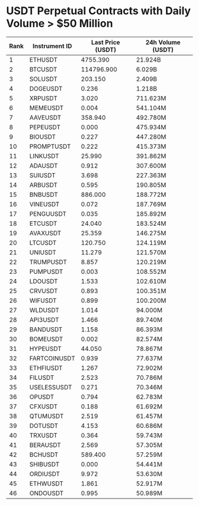 # USDT Perpetual Contracts with Daily Volume > $50 Million

| Rank | Instrument ID | Last Price (USDT) | 24h Volume (USDT) |
|------|---------------|-------------------|-------------------|
| 1 | ETHUSDT | 4755.390 | 21.924B |
| 2 | BTCUSDT | 114796.900 | 6.029B |
| 3 | SOLUSDT | 203.150 | 2.409B |
| 4 | DOGEUSDT | 0.236 | 1.218B |
| 5 | XRPUSDT | 3.020 | 711.623M |
| 6 | MEMEUSDT | 0.004 | 541.104M |
| 7 | AAVEUSDT | 358.940 | 492.780M |
| 8 | PEPEUSDT | 0.000 | 475.934M |
| 9 | BIOUSDT | 0.227 | 447.280M |
| 10 | PROMPTUSDT | 0.222 | 415.373M |
| 11 | LINKUSDT | 25.990 | 391.862M |
| 12 | ADAUSDT | 0.912 | 307.600M |
| 13 | SUIUSDT | 3.698 | 227.363M |
| 14 | ARBUSDT | 0.595 | 190.805M |
| 15 | BNBUSDT | 886.000 | 188.772M |
| 16 | VINEUSDT | 0.072 | 187.769M |
| 17 | PENGUUSDT | 0.035 | 185.892M |
| 18 | ETCUSDT | 24.040 | 183.524M |
| 19 | AVAXUSDT | 25.359 | 146.275M |
| 20 | LTCUSDT | 120.750 | 124.119M |
| 21 | UNIUSDT | 11.279 | 121.570M |
| 22 | TRUMPUSDT | 8.857 | 120.219M |
| 23 | PUMPUSDT | 0.003 | 108.552M |
| 24 | LDOUSDT | 1.533 | 102.610M |
| 25 | CRVUSDT | 0.893 | 100.351M |
| 26 | WIFUSDT | 0.899 | 100.200M |
| 27 | WLDUSDT | 1.014 | 94.000M |
| 28 | API3USDT | 1.466 | 89.740M |
| 29 | BANDUSDT | 1.158 | 86.393M |
| 30 | BOMEUSDT | 0.002 | 82.574M |
| 31 | HYPEUSDT | 44.050 | 78.867M |
| 32 | FARTCOINUSDT | 0.939 | 77.637M |
| 33 | ETHFIUSDT | 1.267 | 72.902M |
| 34 | FILUSDT | 2.523 | 70.786M |
| 35 | USELESSUSDT | 0.271 | 70.346M |
| 36 | OPUSDT | 0.794 | 62.783M |
| 37 | CFXUSDT | 0.188 | 61.692M |
| 38 | QTUMUSDT | 2.519 | 61.457M |
| 39 | DOTUSDT | 4.153 | 60.686M |
| 40 | TRXUSDT | 0.364 | 59.743M |
| 41 | BERAUSDT | 2.569 | 57.305M |
| 42 | BCHUSDT | 589.400 | 57.259M |
| 43 | SHIBUSDT | 0.000 | 54.441M |
| 44 | ORDIUSDT | 9.972 | 53.630M |
| 45 | ETHWUSDT | 1.861 | 52.917M |
| 46 | ONDOUSDT | 0.995 | 50.989M |
